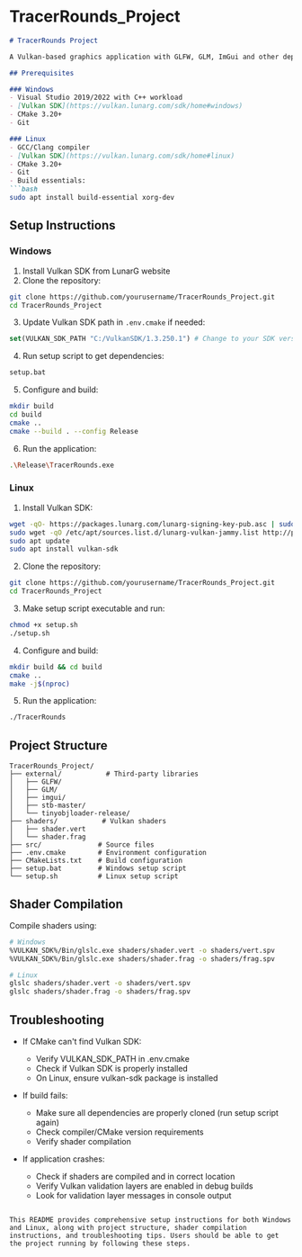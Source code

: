 # TracerRounds_Project
```markdown:README.md
# TracerRounds Project

A Vulkan-based graphics application with GLFW, GLM, ImGui and other dependencies.

## Prerequisites

### Windows
- Visual Studio 2019/2022 with C++ workload
- [Vulkan SDK](https://vulkan.lunarg.com/sdk/home#windows) 
- CMake 3.20+
- Git

### Linux
- GCC/Clang compiler
- [Vulkan SDK](https://vulkan.lunarg.com/sdk/home#linux)
- CMake 3.20+
- Git
- Build essentials:
```bash
sudo apt install build-essential xorg-dev
```

## Setup Instructions

### Windows

1. Install Vulkan SDK from LunarG website
2. Clone the repository:
```bash
git clone https://github.com/yourusername/TracerRounds_Project.git
cd TracerRounds_Project
```

3. Update Vulkan SDK path in `.env.cmake` if needed:
```cmake
set(VULKAN_SDK_PATH "C:/VulkanSDK/1.3.250.1") # Change to your SDK version
```

4. Run setup script to get dependencies:
```bash
setup.bat
```

5. Configure and build:
```bash
mkdir build
cd build
cmake ..
cmake --build . --config Release
```

6. Run the application:
```bash
.\Release\TracerRounds.exe
```

### Linux 

1. Install Vulkan SDK:
```bash
wget -qO- https://packages.lunarg.com/lunarg-signing-key-pub.asc | sudo tee /etc/apt/trusted.gpg.d/lunarg.asc
sudo wget -qO /etc/apt/sources.list.d/lunarg-vulkan-jammy.list http://packages.lunarg.com/vulkan/lunarg-vulkan-jammy.list
sudo apt update
sudo apt install vulkan-sdk
```

2. Clone the repository:
```bash
git clone https://github.com/yourusername/TracerRounds_Project.git
cd TracerRounds_Project
```

3. Make setup script executable and run:
```bash
chmod +x setup.sh
./setup.sh
```

4. Configure and build:
```bash
mkdir build && cd build
cmake ..
make -j$(nproc)
```

5. Run the application:
```bash
./TracerRounds
```

## Project Structure

```
TracerRounds_Project/
├── external/           # Third-party libraries
│   ├── GLFW/
│   ├── GLM/
│   ├── imgui/
│   ├── stb-master/
│   └── tinyobjloader-release/
├── shaders/           # Vulkan shaders
│   ├── shader.vert
│   └── shader.frag
├── src/              # Source files
├── .env.cmake        # Environment configuration
├── CMakeLists.txt    # Build configuration
├── setup.bat         # Windows setup script
└── setup.sh          # Linux setup script
```

## Shader Compilation

Compile shaders using:
```bash
# Windows
%VULKAN_SDK%/Bin/glslc.exe shaders/shader.vert -o shaders/vert.spv
%VULKAN_SDK%/Bin/glslc.exe shaders/shader.frag -o shaders/frag.spv

# Linux
glslc shaders/shader.vert -o shaders/vert.spv
glslc shaders/shader.frag -o shaders/frag.spv
```

## Troubleshooting

- If CMake can't find Vulkan SDK:
  - Verify VULKAN_SDK_PATH in .env.cmake
  - Check if Vulkan SDK is properly installed
  - On Linux, ensure vulkan-sdk package is installed

- If build fails:
  - Make sure all dependencies are properly cloned (run setup script again)
  - Check compiler/CMake version requirements
  - Verify shader compilation

- If application crashes:
  - Check if shaders are compiled and in correct location
  - Verify Vulkan validation layers are enabled in debug builds
  - Look for validation layer messages in console output
```

This README provides comprehensive setup instructions for both Windows and Linux, along with project structure, shader compilation instructions, and troubleshooting tips. Users should be able to get the project running by following these steps.
